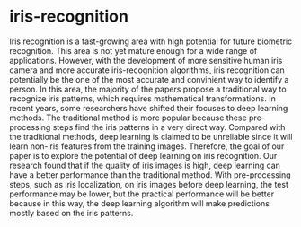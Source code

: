 # iris-recognition
  Iris recognition is a fast-growing area with high potential for future biometric recognition. This area is not yet mature enough for a wide range of applications. However, with the development of more sensitive human iris camera and more accurate iris-recognition algorithms, iris recognition can potentially be the one of the most accurate and convinient  way to identify a person. In this area, the majority of the papers propose a traditional way to recognize iris patterns, which requires mathematical transformations. In recent years, some researchers have shifted their focuses to deep learning methods. The traditional method is more popular because these pre-processing steps find the iris patterns in a very direct way. Compared with the traditional methods, deep learning is claimed to be unreliable since it will learn non-iris features from the training images. Therefore, the goal of our paper is to explore the potential of deep learning on iris recognition. Our research found that if the quality of iris images is high, deep learning can have a better performance than the traditional method. With pre-processing steps, such as iris localization, on iris images before deep learning, the test performance may be lower, but the practical performance will be better because in this way, the deep learning algorithm will make predictions mostly based on the iris patterns. 
